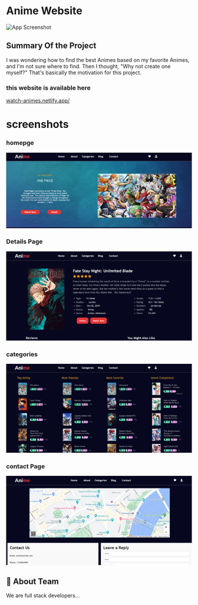 # Anime Website






![App Screenshot](https://static.vecteezy.com/system/resources/thumbnails/033/662/051/small/cartoon-lofi-young-manga-style-girl-while-listening-to-music-in-the-rain-ai-generative-photo.jpg)

## Summary Of the Project
I was wondering how to find the best Animes based on my favorite Animes, and I'm not sure where to find. Then I thought, "Why not create one myself?" That's basically the motivation for this project.

### this website is available here

[watch-animes.netlify.app/](watch-animes.netlify.app/)

# screenshots
### homepge
![alt text](/readme-SS/Screenshot%202024-02-09%20134750.png)

### Details Page
![alt text](/readme-SS/Screenshot%202024-02-09%20134604.png)

### categories
![alt text](/readme-SS/Screenshot%202024-02-09%20134917.png)

### contact Page
![alt text](/readme-SS/Screenshot%202024-02-09%20135204.png)


## 🚀 About Team
We are full stack developers...






